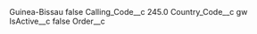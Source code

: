 <?xml version="1.0" encoding="UTF-8"?>
<CustomMetadata xmlns="http://soap.sforce.com/2006/04/metadata" xmlns:xsi="http://www.w3.org/2001/XMLSchema-instance" xmlns:xsd="http://www.w3.org/2001/XMLSchema">
    <label>Guinea-Bissau</label>
    <protected>false</protected>
    <values>
        <field>Calling_Code__c</field>
        <value xsi:type="xsd:double">245.0</value>
    </values>
    <values>
        <field>Country_Code__c</field>
        <value xsi:type="xsd:string">gw</value>
    </values>
    <values>
        <field>IsActive__c</field>
        <value xsi:type="xsd:boolean">false</value>
    </values>
    <values>
        <field>Order__c</field>
        <value xsi:nil="true"/>
    </values>
</CustomMetadata>
